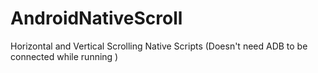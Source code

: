 # AndroidNativeScroll
Horizontal and Vertical Scrolling Native Scripts (Doesn't need ADB to be connected while running )
